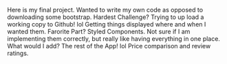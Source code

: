 Here is my final project.  Wanted to write my own code as opposed to downloading some bootstrap.
Hardest Challenge? Trying to up load a working copy to Github!  lol  Getting things displayed where and when I wanted them.
Farorite Part? Styled Components.  Not sure if I am implementing them correctly, but really like having everything in one place.
What would I add?  The rest of the App!  lol  Price comparison and review ratings.
